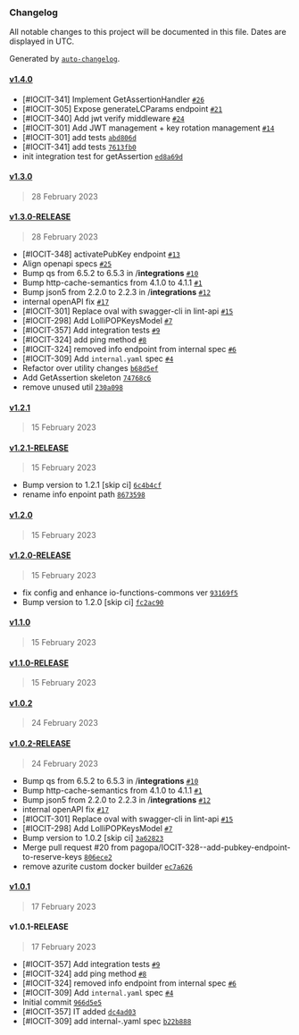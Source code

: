 ### Changelog

All notable changes to this project will be documented in this file. Dates are displayed in UTC.

Generated by [`auto-changelog`](https://github.com/CookPete/auto-changelog).

#### [v1.4.0](https://github.com/pagopa/io-functions-lollipop/compare/v1.3.0...v1.4.0)

- [#IOCIT-341] Implement GetAssertionHandler [`#26`](https://github.com/pagopa/io-functions-lollipop/pull/26)
- [#IOCIT-305] Expose generateLCParams endpoint [`#21`](https://github.com/pagopa/io-functions-lollipop/pull/21)
- [#IOCIT-340] Add jwt verify middleware [`#24`](https://github.com/pagopa/io-functions-lollipop/pull/24)
- [#IOCIT-301]  Add JWT management + key rotation management [`#14`](https://github.com/pagopa/io-functions-lollipop/pull/14)
- [#IOCIT-301] add tests [`abd806d`](https://github.com/pagopa/io-functions-lollipop/commit/abd806da37502cc4f01209329a46414f7e6e1443)
- [#IOCIT-341] add tests [`7613fb0`](https://github.com/pagopa/io-functions-lollipop/commit/7613fb0b3e96f3b92bd6ce55814a51050d845a87)
- init integration test for getAssertion [`ed8a69d`](https://github.com/pagopa/io-functions-lollipop/commit/ed8a69d5822d0eb897bd3c616d85892cb4e34909)

#### [v1.3.0](https://github.com/pagopa/io-functions-lollipop/compare/v1.3.0-RELEASE...v1.3.0)

> 28 February 2023

#### [v1.3.0-RELEASE](https://github.com/pagopa/io-functions-lollipop/compare/v1.2.1...v1.3.0-RELEASE)

> 28 February 2023

- [#IOCIT-348] activatePubKey endpoint [`#13`](https://github.com/pagopa/io-functions-lollipop/pull/13)
- Align openapi specs [`#25`](https://github.com/pagopa/io-functions-lollipop/pull/25)
- Bump qs from 6.5.2 to 6.5.3 in /__integrations__ [`#10`](https://github.com/pagopa/io-functions-lollipop/pull/10)
- Bump http-cache-semantics from 4.1.0 to 4.1.1 [`#1`](https://github.com/pagopa/io-functions-lollipop/pull/1)
- Bump json5 from 2.2.0 to 2.2.3 in /__integrations__ [`#12`](https://github.com/pagopa/io-functions-lollipop/pull/12)
- internal openAPI fix [`#17`](https://github.com/pagopa/io-functions-lollipop/pull/17)
- [#IOCIT-301] Replace oval with swagger-cli in lint-api [`#15`](https://github.com/pagopa/io-functions-lollipop/pull/15)
- [#IOCIT-298] Add LolliPOPKeysModel [`#7`](https://github.com/pagopa/io-functions-lollipop/pull/7)
- [#IOCIT-357]  Add integration tests [`#9`](https://github.com/pagopa/io-functions-lollipop/pull/9)
- [#IOCIT-324]  add ping method [`#8`](https://github.com/pagopa/io-functions-lollipop/pull/8)
- [#IOCIT-324] removed info endpoint from internal spec [`#6`](https://github.com/pagopa/io-functions-lollipop/pull/6)
- [#IOCIT-309] Add `internal.yaml` spec [`#4`](https://github.com/pagopa/io-functions-lollipop/pull/4)
- Refactor over utility changes [`b68d5ef`](https://github.com/pagopa/io-functions-lollipop/commit/b68d5ef205e046eac0b8ae5e7125f2a7f5020c20)
- Add GetAssertion skeleton [`74768c6`](https://github.com/pagopa/io-functions-lollipop/commit/74768c62303fb938bba2631fd436a6abc52be6ae)
- remove unused util [`230a098`](https://github.com/pagopa/io-functions-lollipop/commit/230a098db0de40a9c0d37b9ebef847c8fab65049)

#### [v1.2.1](https://github.com/pagopa/io-functions-lollipop/compare/v1.2.1-RELEASE...v1.2.1)

> 15 February 2023

#### [v1.2.1-RELEASE](https://github.com/pagopa/io-functions-lollipop/compare/v1.2.0...v1.2.1-RELEASE)

> 15 February 2023

- Bump version to 1.2.1 [skip ci] [`6c4b4cf`](https://github.com/pagopa/io-functions-lollipop/commit/6c4b4cfb3385778233f063052ac188458442680c)
- rename info enpoint path [`8673598`](https://github.com/pagopa/io-functions-lollipop/commit/867359858cf49b1d39a88f98e06dac7d3ba8be02)

#### [v1.2.0](https://github.com/pagopa/io-functions-lollipop/compare/v1.2.0-RELEASE...v1.2.0)

> 15 February 2023

#### [v1.2.0-RELEASE](https://github.com/pagopa/io-functions-lollipop/compare/v1.1.0...v1.2.0-RELEASE)

> 15 February 2023

- fix config and enhance io-functions-commons ver [`93169f5`](https://github.com/pagopa/io-functions-lollipop/commit/93169f54f40790a9eba78731ab505931ad41eacc)
- Bump version to 1.2.0 [skip ci] [`fc2ac90`](https://github.com/pagopa/io-functions-lollipop/commit/fc2ac90d9a562a12c79225d565c1e50ab4356147)

#### [v1.1.0](https://github.com/pagopa/io-functions-lollipop/compare/v1.1.0-RELEASE...v1.1.0)

> 15 February 2023

#### [v1.1.0-RELEASE](https://github.com/pagopa/io-functions-lollipop/compare/v1.0.2...v1.1.0-RELEASE)

> 15 February 2023

#### [v1.0.2](https://github.com/pagopa/io-functions-lollipop/compare/v1.0.2-RELEASE...v1.0.2)

> 24 February 2023

#### [v1.0.2-RELEASE](https://github.com/pagopa/io-functions-lollipop/compare/v1.0.1...v1.0.2-RELEASE)

> 24 February 2023

- Bump qs from 6.5.2 to 6.5.3 in /__integrations__ [`#10`](https://github.com/pagopa/io-functions-lollipop/pull/10)
- Bump http-cache-semantics from 4.1.0 to 4.1.1 [`#1`](https://github.com/pagopa/io-functions-lollipop/pull/1)
- Bump json5 from 2.2.0 to 2.2.3 in /__integrations__ [`#12`](https://github.com/pagopa/io-functions-lollipop/pull/12)
- internal openAPI fix [`#17`](https://github.com/pagopa/io-functions-lollipop/pull/17)
- [#IOCIT-301] Replace oval with swagger-cli in lint-api [`#15`](https://github.com/pagopa/io-functions-lollipop/pull/15)
- [#IOCIT-298] Add LolliPOPKeysModel [`#7`](https://github.com/pagopa/io-functions-lollipop/pull/7)
- Bump version to 1.0.2 [skip ci] [`3a62823`](https://github.com/pagopa/io-functions-lollipop/commit/3a62823570425a14163d132ac61d1a2d45f36c0b)
- Merge pull request #20 from pagopa/IOCIT-328--add-pubkey-endpoint-to-reserve-keys [`806ece2`](https://github.com/pagopa/io-functions-lollipop/commit/806ece2cdf5b8db1da4cc91f7097d8c5cc5729e0)
- remove azurite custom docker builder [`ec7a626`](https://github.com/pagopa/io-functions-lollipop/commit/ec7a62697dd2a03e2ea2f0574033a853be811b30)

#### [v1.0.1](https://github.com/pagopa/io-functions-lollipop/compare/v1.0.1-RELEASE...v1.0.1)

> 17 February 2023

#### v1.0.1-RELEASE

> 17 February 2023

- [#IOCIT-357]  Add integration tests [`#9`](https://github.com/pagopa/io-functions-lollipop/pull/9)
- [#IOCIT-324]  add ping method [`#8`](https://github.com/pagopa/io-functions-lollipop/pull/8)
- [#IOCIT-324] removed info endpoint from internal spec [`#6`](https://github.com/pagopa/io-functions-lollipop/pull/6)
- [#IOCIT-309] Add `internal.yaml` spec [`#4`](https://github.com/pagopa/io-functions-lollipop/pull/4)
- Initial commit [`966d5e5`](https://github.com/pagopa/io-functions-lollipop/commit/966d5e54edb3db84e4f2a5bf01abaaffb82a5475)
- [#IOCIT-357] IT added [`dc4ad03`](https://github.com/pagopa/io-functions-lollipop/commit/dc4ad0373b6613725ac3861e0fd66291f1ebe6f5)
- [#IOCIT-309] add internal-.yaml spec [`b22b888`](https://github.com/pagopa/io-functions-lollipop/commit/b22b8886fa338920f9db574d82f3c10a3eedc54d)
